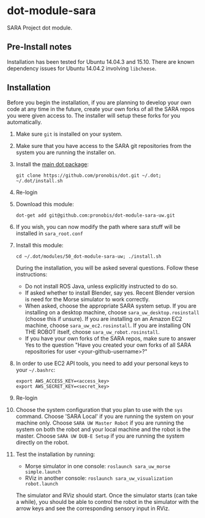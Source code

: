 # dot-module-sara

SARA Project dot module.


## Pre-Install notes

Installation has been tested for Ubuntu 14.04.3 and 15.10. There are
known dependency issues for Ubuntu 14.04.2 involving `libcheese`.


## Installation

Before you begin the installation, if you are planning to develop your
own code at any time in the future, create your own forks of all the
SARA repos you were given access to. The installer will setup these
forks for you automatically.

1. Make sure `git` is installed on your system.

1. Make sure that you have access to the SARA git repositories from
   the system you are running the installer on.

1. Install the [main dot package](https://github.com/pronobis/dot):

    ```
    git clone https://github.com/pronobis/dot.git ~/.dot; ~/.dot/install.sh
    ```

1. Re-login

1. Download this module:

    ```
    dot-get add git@github.com:pronobis/dot-module-sara-uw.git
    ```

1. If you wish, you can now modify the path where sara stuff will be
   installed in `sara_root.conf`

1. Install this module:

    ```
    cd ~/.dot/modules/50_dot-module-sara-uw; ./install.sh
    ```

    During the installation, you will be asked several questions.
    Follow these instructions:

    * Do not install ROS Java, unless explicitly instructed to do so.
    * If asked whether to install Blender, say yes. Recent Blender version
      is need for the Morse simulator to work correctly.
    * When asked, choose the appropriate SARA system setup. If you are
      installing on a desktop machine, choose
      `sara_uw_desktop.rosinstall` (choose this if unsure). If you are
      installing on an Amazon EC2 machine, choose
      `sara_uw_ec2.rosinstall`. If you are installing ON THE ROBOT
      itself, choose `sara_uw_robot.rosinstall`.
    * If you have your own forks of the SARA repos, make sure to
      answer Yes to the question "Have you created your own forks of
      all SARA repositories for user \<your-github-username>?"

1. In order to use EC2 API tools, you need to add your personal keys
   to your `~/.bashrc`:

    ```
    export AWS_ACCESS_KEY=<access_key>
    export AWS_SECRET_KEY=<secret_key>
    ```

1. Re-login

1. Choose the system configuration that you plan to use with the `sys`
   command. Choose 'SARA Local' if you are running the system on your
   machine only. Choose `SARA UW Master Robot` if you are running the
   system on both the robot and your local machine and the robot is
   the master. Choose `SARA UW DUB-E Setup` if you are running the
   system directly on the robot.

1. Test the installation by running:

    * Morse simulator in one console: `roslaunch sara_uw_morse simple.launch`
    * RViz in another console: `roslaunch sara_uw_visualization robot.launch`

    The simulator and RViz should start. Once the simulator starts
    (can take a while), you should be able to control the robot in the
    simulator with the arrow keys and see the corresponding sensory
    input in RViz.
